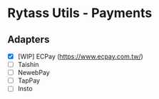 # Rytass Utils - Payments

## Adapters

- [x] [WIP] ECPay (https://www.ecpay.com.tw/)
- [ ] Taishin
- [ ] NewebPay
- [ ] TapPay
- [ ] Insto
